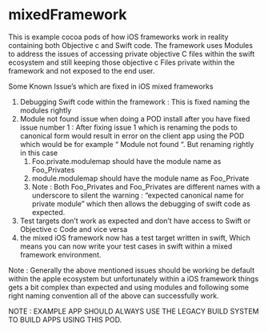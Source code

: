 # mixedFramework
This is example cocoa pods of how iOS frameworks work in reality containing both Objective c and Swift code. The framework uses Modules to address the issues of accessing private objective C files within the swift ecosystem and still keeping those objective c Files private within the framework and not exposed to the end user. 

Some Known Issue’s which are fixed in iOS mixed frameworks 

1. Debugging Swift code within the framework : This is fixed naming the modules rightly
2. Module not found issue when doing a POD install after you have fixed issue number 1 : After fixing issue 1 which is renaming the pods to canonical form would result in error on the client app using the POD which would be for example  “ Module not found “. But renaming rightly in this case 
    1. Foo.private.modulemap should have the module name as Foo_Privates
    2. module.modulemap should have the module name as Foo_Private
    3. Note : Both Foo_Privates and Foo_Privates are different names with a underscore to silent the warning : “expected canonical name for private module” which then allows the debugging of swift code as expected.
3. Test targets don’t work as expected and don’t have access to Swift or Objective c Code and vice versa 
4. the mixed iOS framework now has a test target written in swift, Which means you can now write your test cases in swift within a mixed framework environment. 

Note : Generally the above mentioned issues should be working be default within the apple ecosystem but unfortunately within a iOS framework things gets a bit complex than expected and using modules and following some right naming convention all of the above can successfully work.

NOTE : EXAMPLE APP SHOULD ALWAYS USE THE LEGACY BUILD SYSTEM TO BUILD APPS USING THIS POD. 
